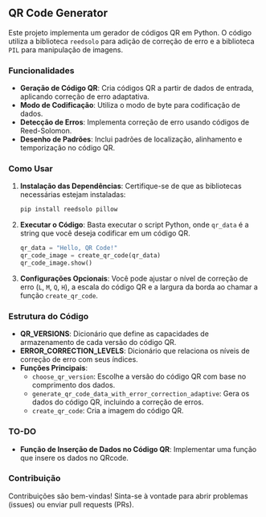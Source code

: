 ## QR Code Generator

Este projeto implementa um gerador de códigos QR em Python. O código utiliza a biblioteca `reedsolo` para adição de correção de erro e a biblioteca `PIL` para manipulação de imagens.

### Funcionalidades

- **Geração de Código QR**: Cria códigos QR a partir de dados de entrada, aplicando correção de erro adaptativa.
- **Modo de Codificação**: Utiliza o modo de byte para codificação de dados.
- **Detecção de Erros**: Implementa correção de erro usando códigos de Reed-Solomon.
- **Desenho de Padrões**: Inclui padrões de localização, alinhamento e temporização no código QR.

### Como Usar

1. **Instalação das Dependências**:
   Certifique-se de que as bibliotecas necessárias estejam instaladas:
   ```bash
   pip install reedsolo pillow
   ```

2. **Executar o Código**:
   Basta executar o script Python, onde `qr_data` é a string que você deseja codificar em um código QR.

   ```python
   qr_data = "Hello, QR Code!"
   qr_code_image = create_qr_code(qr_data)
   qr_code_image.show()
   ```

3. **Configurações Opcionais**:
   Você pode ajustar o nível de correção de erro (`L`, `M`, `Q`, `H`), a escala do código QR e a largura da borda ao chamar a função `create_qr_code`.

### Estrutura do Código

- **QR_VERSIONS**: Dicionário que define as capacidades de armazenamento de cada versão do código QR.
- **ERROR_CORRECTION_LEVELS**: Dicionário que relaciona os níveis de correção de erro com seus índices.
- **Funções Principais**:
  - `choose_qr_version`: Escolhe a versão do código QR com base no comprimento dos dados.
  - `generate_qr_code_data_with_error_correction_adaptive`: Gera os dados do código QR, incluindo a correção de erros.
  - `create_qr_code`: Cria a imagem do código QR.

### TO-DO

- **Função de Inserção de Dados no Código QR**: Implementar uma função que insere os dados no QRcode.

### Contribuição

Contribuições são bem-vindas! Sinta-se à vontade para abrir problemas (issues) ou enviar pull requests (PRs).
